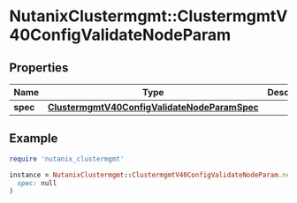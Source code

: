 # NutanixClustermgmt::ClustermgmtV40ConfigValidateNodeParam

## Properties

| Name | Type | Description | Notes |
| ---- | ---- | ----------- | ----- |
| **spec** | [**ClustermgmtV40ConfigValidateNodeParamSpec**](ClustermgmtV40ConfigValidateNodeParamSpec.md) |  |  |

## Example

```ruby
require 'nutanix_clustermgmt'

instance = NutanixClustermgmt::ClustermgmtV40ConfigValidateNodeParam.new(
  spec: null
)
```

